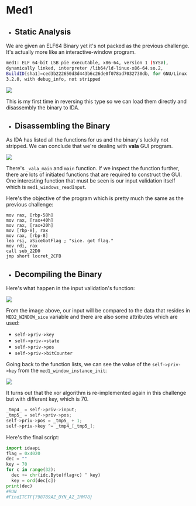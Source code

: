 # Med1

* ## Static Analysis
We are given an ELF64 Binary yet it's not packed as the previous challenge.
It's actually more like an interactive-window program.
```bash
med1: ELF 64-bit LSB pie executable, x86-64, version 1 (SYSV),
dynamically linked, interpreter /lib64/ld-linux-x86-64.so.2,
BuildID[sha1]=ced3b222650d3d443b6c26de0f078ad7032730db, for GNU/Linux
3.2.0, with debug_info, not stripped
```
<img src="Reverse_Engineering/images/med1.png" />

This is my first time in reversing this type so we can load them directly
and disassembly the binary to IDA.
<br>

* ## Disassembling the Binary

As IDA has listed all the functions for us and the binary's luckily
not stripped. We can conclude that we're dealing with **vala** GUI program.
<br>

<img src="Reverse_Engineering/images/med1_asm.png" />

There's `_vala_main` and `main` function. If we inspect the function further,
there are lots of initiated functions that are required to construct the GUI.
One interesting function that must be seen is our input validation itself which
is `med1_windows_readInput`.

Here's the objective of the program which is pretty much the same as the previous challenge:
```assembly
mov rax, [rbp-58h]
mov rax, [rax+40h]
mov rax, [rax+20h]
mov [rbp-8], rax
mov rax, [rbp-8]
lea rsi, aSiceGotFlag ; "sice. got flag."
mov rdi, rax
call sub_22D0
jmp short locret_2CFB
```

* ## Decompiling the Binary
Here's what happen in the input validation's function:

<img src="Reverse_Engineering/images/med1_asm_1.png" />

From the image above, our input will be compared to the data that resides in
`MED2_WINDOW_sice` variable and there are also some attributes which are used:
* `self->priv->key`
* `self->priv->state`
* `self->priv->pos`
* `self->priv->bitCounter`

Going back to the function lists, we can see the value of the `self->priv->key`
from the `med1_window_instance_init`:

<img src="Reverse_Engineering/images/med1_asm_2.png" />

It turns out that the xor algorithm is re-implemented again in this challenge but
with different key, which is 70.

```C
_tmp4_ = self->priv->input;
_tmp5_ = self->priv->pos;
self->priv->pos = _tmp5_ + 1;
self->priv->key ^= _tmp4_[_tmp5_];
```

Here's the final script:
<br>

```python
import idaapi
flag = 0x4020
dec = ""
key = 70
for c in range(32):
  dec += chr(idc.Byte(flag+c) ^ key)
  key = ord(dec[c])
print(dec)
#RUN
#FindITCTF{798789AZ_DYN_AZ_IHM78}
```
